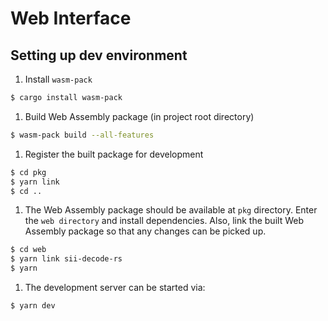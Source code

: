 # Web Interface

## Setting up dev environment

1. Install `wasm-pack`

```bash
$ cargo install wasm-pack
```

1. Build Web Assembly package (in project root directory)

```bash
$ wasm-pack build --all-features
```

1. Register the built package for development

```bash
$ cd pkg
$ yarn link
$ cd ..
```

1. The Web Assembly package should be available at `pkg` directory. Enter the
`web directory` and install dependencies. Also, link the built Web Assembly
package so that any changes can be picked up.

```bash
$ cd web
$ yarn link sii-decode-rs
$ yarn
```

1. The development server can be started via:

```bash
$ yarn dev
```
